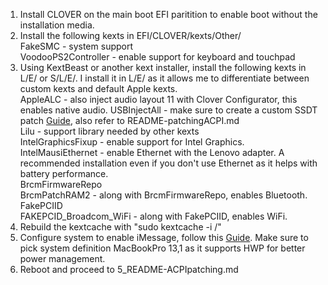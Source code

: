 1. Install CLOVER on the main boot EFI paritition to enable boot without the installation media.
2. Install the following kexts in EFI/CLOVER/kexts/Other/  
            FakeSMC  - system support  
            VoodooPS2Controller  - enable support for keyboard and touchpad  
3. Using KextBeast or another kext installer, install the following kexts in L/E/ or S/L/E/. I install it in L/E/ as it allows me to differentiate between custom kexts and default Apple kexts.  
            AppleALC - also inject audio layout 11 with Clover Configurator, this enables native audio.
            USBInjectAll - make sure to create a custom SSDT patch [Guide](https://www.tonymacx86.com/threads/guide-creating-a-custom-ssdt-for-usbinjectall-kext.211311/), also refer to README-patchingACPI.md  
            Lilu - support library needed by other kexts  
            IntelGraphicsFixup  - enable support for Intel Graphics.  
            IntelMausiEthernet  - enable Ethernet with the Lenovo adapter. A recommended installation even if you don't use Ethernet as it helps with battery performance.  
            BrcmFirmwareRepo  
            BrcmPatchRAM2 - along with BrcmFirmwareRepo, enables Bluetooth.  
            FakePCIID  
            FAKEPCID_Broadcom_WiFi - along with FakePCIID, enables WiFi.  
4. Rebuild the kextcache with "sudo kextcache -i /"   
5. Configure system to enable iMessage, follow this [Guide](https://www.tonymacx86.com/threads/an-idiots-guide-to-imessage.196827/). Make sure to pick system definition MacBookPro 13,1 as it supports HWP for better power management. 
6. Reboot and proceed to 5_README-ACPIpatching.md  
